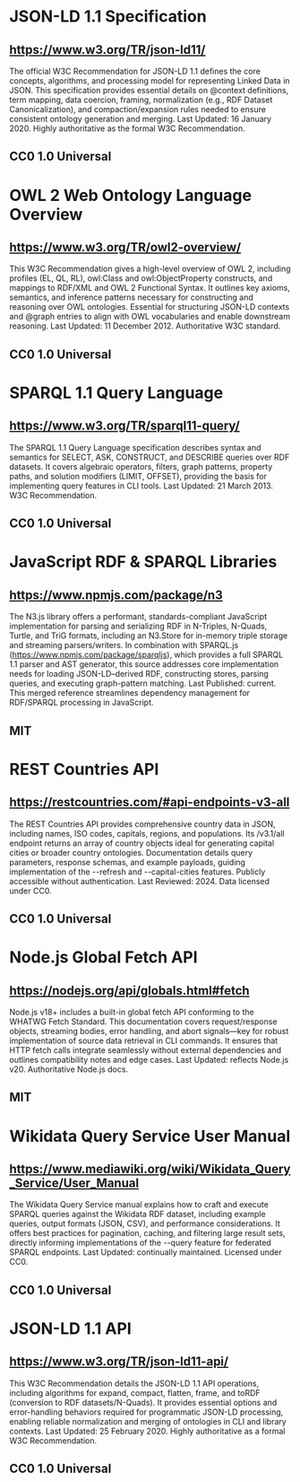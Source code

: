 # JSON-LD 1.1 Specification
## https://www.w3.org/TR/json-ld11/
The official W3C Recommendation for JSON-LD 1.1 defines the core concepts, algorithms, and processing model for representing Linked Data in JSON. This specification provides essential details on @context definitions, term mapping, data coercion, framing, normalization (e.g., RDF Dataset Canonicalization), and compaction/expansion rules needed to ensure consistent ontology generation and merging. Last Updated: 16 January 2020. Highly authoritative as the formal W3C Recommendation.
## CC0 1.0 Universal

# OWL 2 Web Ontology Language Overview
## https://www.w3.org/TR/owl2-overview/
This W3C Recommendation gives a high-level overview of OWL 2, including profiles (EL, QL, RL), owl:Class and owl:ObjectProperty constructs, and mappings to RDF/XML and OWL 2 Functional Syntax. It outlines key axioms, semantics, and inference patterns necessary for constructing and reasoning over OWL ontologies. Essential for structuring JSON-LD contexts and @graph entries to align with OWL vocabularies and enable downstream reasoning. Last Updated: 11 December 2012. Authoritative W3C standard.
## CC0 1.0 Universal

# SPARQL 1.1 Query Language
## https://www.w3.org/TR/sparql11-query/
The SPARQL 1.1 Query Language specification describes syntax and semantics for SELECT, ASK, CONSTRUCT, and DESCRIBE queries over RDF datasets. It covers algebraic operators, filters, graph patterns, property paths, and solution modifiers (LIMIT, OFFSET), providing the basis for implementing query features in CLI tools. Last Updated: 21 March 2013. W3C Recommendation.
## CC0 1.0 Universal

# JavaScript RDF & SPARQL Libraries
## https://www.npmjs.com/package/n3
The N3.js library offers a performant, standards-compliant JavaScript implementation for parsing and serializing RDF in N-Triples, N-Quads, Turtle, and TriG formats, including an N3.Store for in-memory triple storage and streaming parsers/writers. In combination with SPARQL.js (https://www.npmjs.com/package/sparqljs), which provides a full SPARQL 1.1 parser and AST generator, this source addresses core implementation needs for loading JSON-LD–derived RDF, constructing stores, parsing queries, and executing graph-pattern matching. Last Published: current. This merged reference streamlines dependency management for RDF/SPARQL processing in JavaScript.
## MIT

# REST Countries API
## https://restcountries.com/#api-endpoints-v3-all
The REST Countries API provides comprehensive country data in JSON, including names, ISO codes, capitals, regions, and populations. Its /v3.1/all endpoint returns an array of country objects ideal for generating capital cities or broader country ontologies. Documentation details query parameters, response schemas, and example payloads, guiding implementation of the --refresh and --capital-cities features. Publicly accessible without authentication. Last Reviewed: 2024. Data licensed under CC0.
## CC0 1.0 Universal

# Node.js Global Fetch API
## https://nodejs.org/api/globals.html#fetch
Node.js v18+ includes a built-in global fetch API conforming to the WHATWG Fetch Standard. This documentation covers request/response objects, streaming bodies, error handling, and abort signals—key for robust implementation of source data retrieval in CLI commands. It ensures that HTTP fetch calls integrate seamlessly without external dependencies and outlines compatibility notes and edge cases. Last Updated: reflects Node.js v20. Authoritative Node.js docs.
## MIT

# Wikidata Query Service User Manual
## https://www.mediawiki.org/wiki/Wikidata_Query_Service/User_Manual
The Wikidata Query Service manual explains how to craft and execute SPARQL queries against the Wikidata RDF dataset, including example queries, output formats (JSON, CSV), and performance considerations. It offers best practices for pagination, caching, and filtering large result sets, directly informing implementations of the --query feature for federated SPARQL endpoints. Last Updated: continually maintained. Licensed under CC0.
## CC0 1.0 Universal

# JSON-LD 1.1 API
## https://www.w3.org/TR/json-ld11-api/
This W3C Recommendation details the JSON-LD 1.1 API operations, including algorithms for expand, compact, flatten, frame, and toRDF (conversion to RDF datasets/N-Quads). It provides essential options and error-handling behaviors required for programmatic JSON-LD processing, enabling reliable normalization and merging of ontologies in CLI and library contexts. Last Updated: 25 February 2020. Highly authoritative as a formal W3C Recommendation.
## CC0 1.0 Universal